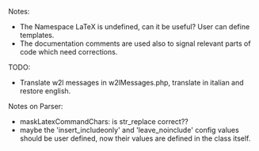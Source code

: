 Notes:
- The Namespace LaTeX is undefined, can it be useful? User can define templates.
- The documentation comments are used also to signal relevant parts of code which need corrections.

TODO:
- Translate w2l messages in w2lMessages.php, translate in italian and restore english.


Notes on Parser:
- maskLatexCommandChars: is str_replace correct??
- maybe the 'insert_includeonly' and 'leave_noinclude' config values should be user defined, now their values are defined in the class itself.
